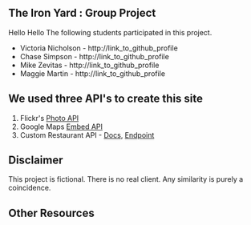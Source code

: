 ## The Iron Yard : Group Project
Hello Hello
The following students participated in this project.

* Victoria Nicholson - http://link_to_github_profile
* Chase Simpson - http://link_to_github_profile
* Mike Zevitas - http://link_to_github_profile
* Maggie Martin - http://link_to_github_profile

## We used three API's to create this site

1. Flickr's [Photo API](https://www.flickr.com/services/api/)
2. Google Maps [Embed API](https://developers.google.com/maps/documentation/embed/)
3. Custom Restaurant API -
    [Docs](http://docs.restaurantapi.apiary.io/),
    [Endpoint](http://restaurantapi.apiary.io/)

## Disclaimer

This project is fictional. There is no real client. Any similarity is purely a coincidence.


## Other Resources
